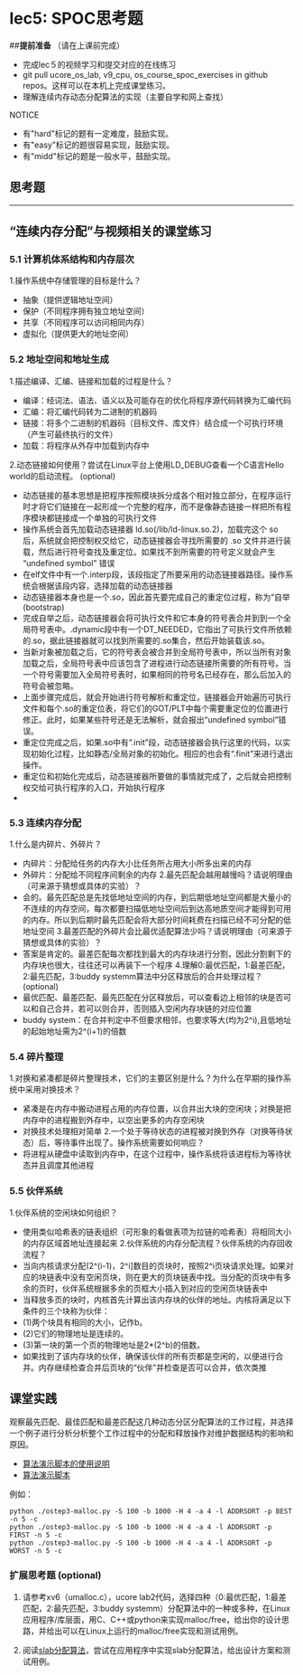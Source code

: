 # lec5: SPOC思考题

##**提前准备**
（请在上课前完成）

- 完成lec５的视频学习和提交对应的在线练习
- git pull ucore_os_lab, v9_cpu, os_course_spoc_exercises in github repos。这样可以在本机上完成课堂练习。
- 理解连续内存动态分配算法的实现（主要自学和网上查找）

NOTICE
- 有"hard"标记的题有一定难度，鼓励实现。
- 有"easy"标记的题很容易实现，鼓励实现。
- 有"midd"标记的题是一般水平，鼓励实现。


## 思考题
---

## “连续内存分配”与视频相关的课堂练习

### 5.1 计算机体系结构和内存层次

1.操作系统中存储管理的目标是什么？
 - 抽象（提供逻辑地址空间）
 - 保护（不同程序拥有独立地址空间）
 - 共享（不同程序可以访问相同内存）
 - 虚拟化（提供更大的地址空间）


### 5.2 地址空间和地址生成
1.描述编译、汇编、链接和加载的过程是什么？
 - 编译：经词法、语法、语义以及可能存在的优化将程序源代码转换为汇编代码
 - 汇编：将汇编代码转为二进制的机器码
 - 链接：将多个二进制的机器码（目标文件、库文件）结合成一个可执行环境（产生可最终执行的文件）
 - 加载：将程序从外存中加载到内存中

2.动态链接如何使用？尝试在Linux平台上使用LD_DEBUG查看一个C语言Hello world的启动流程。  (optional)
 - 动态链接的基本思想是把程序按照模块拆分成各个相对独立部分，在程序运行时才将它们链接在一起形成一个完整的程序，而不是像静态链接一样把所有程序模块都链接成一个单独的可执行文件
 - 操作系统会首先加载动态链接器 ld.so(/lib/ld-linux.so.2)，加载完这个 so 后，系统就会把控制权交给它，动态链接器会寻找所需要的 .so 文件并进行装载，然后进行符号查找及重定位。如果找不到所需要的符号定义就会产生 “undefined symbol” 错误
 - 在elf文件中有一个.interp段，该段指定了所要采用的动态链接器路径。操作系统会根据该段内容，选择加载的动态链接器
 - 动态链接器本身也是一个.so，因此首先要完成自己的重定位过程，称为“自举(bootstrap)
 - 完成自举之后，动态链接器会将可执行文件和它本身的符号表合并到到一个全局符号表中。.dynamic段中有一个DT_NEEDED，它指出了可执行文件所依赖的.so，据此链接器就可以找到所需要的.so集合，然后开始装载该.so。
 - 当新对象被加载之后，它的符号表会被合并到全局符号表中，所以当所有对象加载之后，全局符号表中应该包含了进程进行动态链接所需要的所有符号。当一个符号需要加入全局符号表时，如果相同的符号名已经存在，那么后加入的符号会被忽略。
 - 上面步骤完成后，就会开始进行符号解析和重定位，链接器会开始遍历可执行文件和每个.so的重定位表，将它们的GOT/PLT中每个需要重定位的位置进行修正。此时，如果某些符号还是无法解析，就会报出“undefined symbol”错误。
 - 重定位完成之后，如果.so中有“.init”段，动态链接器会执行这里的代码，以实现初始化过程，比如静态/全局对象的初始化。相应的也会有“.finit”来进行退出操作。
 - 重定位和初始化完成后，动态链接器所要做的事情就完成了，之后就会把控制权交给可执行程序的入口，开始执行程序
 - 



### 5.3 连续内存分配
1.什么是内碎片、外碎片？
 - 内碎片：分配给任务的内存大小比任务所占用大小所多出来的内存
 - 外碎片：分配给不同程序间剩余的内存
2.最先匹配会越用越慢吗？请说明理由（可来源于猜想或具体的实验）？
 - 会的。最先匹配总是先找低地址空间的内存，到后期低地址空间都是大量小的不连续的内存空间，每次都要扫描低地址空间后到达高地质空间才能得到可用的内存。所以到后期时最先匹配会将大部分时间耗费在扫描已经不可分配的低地址空间
3.最差匹配的外碎片会比最优适配算法少吗？请说明理由（可来源于猜想或具体的实验）？
 - 答案是肯定的。最差匹配每次都找到最大的内存块进行分割，因此分割剩下的内存块也很大，往往还可以再装下一个程序 
4.理解0:最优匹配，1:最差匹配，2:最先匹配，3:buddy systemm算法中分区释放后的合并处理过程？ (optional)
 - 最优匹配、最差匹配、最先匹配在分区释放后，可以查看边上相邻的块是否可以和自己合并，若可以则合并，否则插入空闲内存块链的对应位置
 - buddy system：在合并判定中不但要求相邻，也要求等大(均为2^i),且低地址的起始地址需为2^(i+1)的倍数


### 5.4 碎片整理
1.对换和紧凑都是碎片整理技术，它们的主要区别是什么？为什么在早期的操作系统中采用对换技术？  
 - 紧凑是在内存中搬动进程占用的内存位置，以合并出大块的空闲块；对换是把内存中的进程搬到外存中，以空出更多的内存空闲块
 - 对换技术处理相对简单
2.一个处于等待状态的进程被对换到外存（对换等待状态）后，等待事件出现了。操作系统需要如何响应？
 - 将进程从硬盘中读取到内存中，在这个过程中，操作系统将该进程标为等待状态并且调度其他进程

### 5.5 伙伴系统
1.伙伴系统的空闲块如何组织？
 - 使用类似哈希表的链表组织（可形象的看做表项为拉链的哈希表）将相同大小的内存区域首地址连接起来
2.伙伴系统的内存分配流程？伙伴系统的内存回收流程？
 - 当向内核请求分配(2^(i-1)，2^i]数目的页块时，按照2^i页块请求处理。如果对应的块链表中没有空闲页块，则在更大的页块链表中找。当分配的页块中有多余的页时，伙伴系统根据多余的页框大小插入到对应的空闲页块链表中
 - 当释放多页的块时，内核首先计算出该内存块的伙伴的地址。内核将满足以下条件的三个块称为伙伴：
  - (1)两个块具有相同的大小，记作b。
  - (2)它们的物理地址是连续的。
  - (3)第一块的第一个页的物理地址是2*(2^b)的倍数。
  - 如果找到了该内存块的伙伴，确保该伙伴的所有页都是空闲的，以便进行合并。内存继续检查合并后页块的“伙伴”并检查是否可以合并，依次类推

## 课堂实践

观察最先匹配、最佳匹配和最差匹配这几种动态分区分配算法的工作过程，并选择一个例子进行分析分析整个工作过程中的分配和释放操作对维护数据结构的影响和原因。

  * [算法演示脚本的使用说明](https://github.com/chyyuu/os_tutorial_lab/blob/master/ostep/ostep3-malloc.md)
  * [算法演示脚本](https://github.com/chyyuu/os_tutorial_lab/blob/master/ostep/ostep3-malloc.py)

例如：
```
python ./ostep3-malloc.py -S 100 -b 1000 -H 4 -a 4 -l ADDRSORT -p BEST -n 5 -c
python ./ostep3-malloc.py -S 100 -b 1000 -H 4 -a 4 -l ADDRSORT -p FIRST -n 5 -c
python ./ostep3-malloc.py -S 100 -b 1000 -H 4 -a 4 -l ADDRSORT -p WORST -n 5 -c
```

### 扩展思考题 (optional)

1. 请参考xv6（umalloc.c），ucore lab2代码，选择四种（0:最优匹配，1:最差匹配，2:最先匹配，3:buddy systemm）分配算法中的一种或多种，在Linux应用程序/库层面，用C、C++或python来实现malloc/free，给出你的设计思路，并给出可以在Linux上运行的malloc/free实现和测试用例。


2. 阅读[slab分配算法](http://en.wikipedia.org/wiki/Slab_allocation)，尝试在应用程序中实现slab分配算法，给出设计方案和测试用例。
